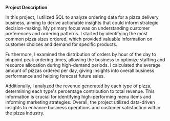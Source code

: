 **Project Description**

In this project, I utilized SQL to analyze ordering data for a pizza delivery business, aiming to derive actionable insights that could inform strategic decision-making. My primary focus was on understanding customer preferences and ordering patterns. I started by identifying the most common pizza sizes ordered, which provided valuable information on customer choices and demand for specific products.

Furthermore, I examined the distribution of orders by hour of the day to pinpoint peak ordering times, allowing the business to optimize staffing and resource allocation during high-demand periods. I calculated the average amount of pizzas ordered per day, giving insights into overall business performance and helping forecast future sales.

Additionally, I analyzed the revenue generated by each type of pizza, determining each type's percentage contribution to total revenue. This information is crucial for identifying high-performing menu items and informing marketing strategies. Overall, the project utilized data-driven insights to enhance business operations and customer satisfaction within the pizza industry.
